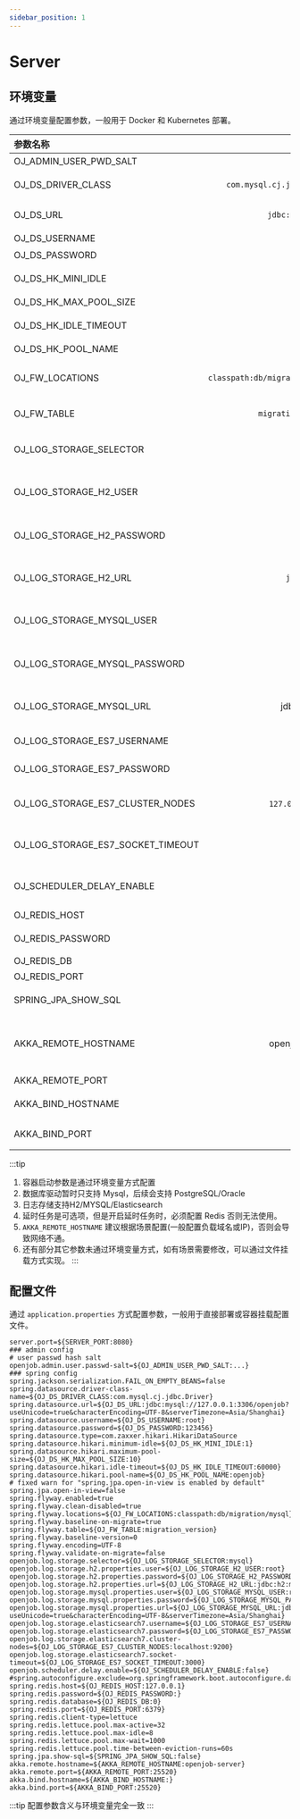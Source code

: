 ```yaml
---
sidebar_position: 1
---
```


# Server

## 环境变量

通过环境变量配置参数，一般用于 Docker 和 Kubernetes 部署。

| 参数名称    |                                                                                                      默认值 | 描述  |
|:----------|---------------------------------------------------------------------------------------------------------:|:--:|
| OJ_ADMIN_USER_PWD_SALT | ... | 加密盐 |
| OJ_DS_DRIVER_CLASS | `com.mysql.cj.jdbc.Driver`| 数据库驱动，默认MYSQL |
| OJ_DS_URL | `jdbc:mysql:....` | 数据库 URL 地址 |
| OJ_DS_USERNAME | root | 数据库账号 |
| OJ_DS_PASSWORD | 123456 | 数据库密码 |
| OJ_DS_HK_MINI_IDLE | 1 | 连接池最小空闲数 |
| OJ_DS_HK_MAX_POOL_SIZE | 10| 连接池最大数 |
| OJ_DS_HK_IDLE_TIMEOUT | 60000 | 连接池空闲超时 |
| OJ_DS_HK_POOL_NAME | openjob | 连接池名称 |
| OJ_FW_LOCATIONS | `classpath:db/migration/mysql` | 表结构迁移文件，默认MYSQL |
| OJ_FW_TABLE | `migration_version` | 表结构迁移历史记录表名 |
| OJ_LOG_STORAGE_SELECTOR | mysql | 日志存储类型，默认 MYSQL |
| OJ_LOG_STORAGE_H2_USER | root| H2 日志存储，数据库账号  |
| OJ_LOG_STORAGE_H2_PASSWORD | 123456 | H2 日志存储，数据库密码 |
| OJ_LOG_STORAGE_H2_URL | `jdbc:h2:...`| H2 日志存储，数据库 URL |
| OJ_LOG_STORAGE_MYSQL_USER | root| Mysql 日志存储，数据库账号 |
| OJ_LOG_STORAGE_MYSQL_PASSWORD | 123456 | Mysql 日志存储，数据库密码 |
| OJ_LOG_STORAGE_MYSQL_URL | jdbc:mysql:... | Mysql 日志存储，数据库 URL |
| OJ_LOG_STORAGE_ES7_USERNAME | - | Elasticsearch 账号 |
| OJ_LOG_STORAGE_ES7_PASSWORD | - | Elasticsearch 密码 |
| OJ_LOG_STORAGE_ES7_CLUSTER_NODES | `127.0.0.1：9200` | Elasticsearch 集群地址，多个逗号隔离 |
| OJ_LOG_STORAGE_ES7_SOCKET_TIMEOUT | 3000 | Elasticsearch 超时时间，单位毫秒|
| OJ_SCHEDULER_DELAY_ENABLE | false | 延时任务，开启状态，默认 false |
| OJ_REDIS_HOST | `127.0.0.1` | Redis 地址 |
| OJ_REDIS_PASSWORD | - | Redis 密码，默认空 |
| OJ_REDIS_DB  | 0 | Redis db |
| OJ_REDIS_PORT | 6379 | Redis 端口号 |
| SPRING_JPA_SHOW_SQL  | false | SQL 打印状态，默认关闭 |
| AKKA_REMOTE_HOSTNAME  | openjob-server | 服务远程连接地址，客户端连接使用支持域名和IP |
| AKKA_REMOTE_PORT  | 25520 | 远程连接端口 |
| AKKA_BIND_HOSTNAME  | 本机IP | Server 节点启动地址 |
| AKKA_BIND_PORT  | 25520 | Server 节点启动端口 |

:::tip
1. 容器启动参数是通过环境变量方式配置
2. 数据库驱动暂时只支持 Mysql，后续会支持 PostgreSQL/Oracle
3. 日志存储支持H2/MYSQL/Elasticsearch
4. 延时任务是可选项，但是开启延时任务时，必须配置 Redis 否则无法使用。
5. `AKKA_REMOTE_HOSTNAME` 建议根据场景配置(一般配置负载域名或IP)，否则会导致网络不通。
6. 还有部分其它参数未通过环境变量方式，如有场景需要修改，可以通过文件挂载方式实现。
:::

## 配置文件

通过 `application.properties` 方式配置参数，一般用于直接部署或容器挂载配置文件。

```shell
server.port=${SERVER_PORT:8080}
### admin config
# user passwd hash salt
openjob.admin.user.passwd-salt=${OJ_ADMIN_USER_PWD_SALT:...}
### spring config
spring.jackson.serialization.FAIL_ON_EMPTY_BEANS=false
spring.datasource.driver-class-name=${OJ_DS_DRIVER_CLASS:com.mysql.cj.jdbc.Driver}
spring.datasource.url=${OJ_DS_URL:jdbc:mysql://127.0.0.1:3306/openjob?useUnicode=true&characterEncoding=UTF-8&serverTimezone=Asia/Shanghai}
spring.datasource.username=${OJ_DS_USERNAME:root}
spring.datasource.password=${OJ_DS_PASSWORD:123456}
spring.datasource.type=com.zaxxer.hikari.HikariDataSource
spring.datasource.hikari.minimum-idle=${OJ_DS_HK_MINI_IDLE:1}
spring.datasource.hikari.maximum-pool-size=${OJ_DS_HK_MAX_POOL_SIZE:10}
spring.datasource.hikari.idle-timeout=${OJ_DS_HK_IDLE_TIMEOUT:60000}
spring.datasource.hikari.pool-name=${OJ_DS_HK_POOL_NAME:openjob}
# fixed warn for "spring.jpa.open-in-view is enabled by default"
spring.jpa.open-in-view=false
spring.flyway.enabled=true
spring.flyway.clean-disabled=true
spring.flyway.locations=${OJ_FW_LOCATIONS:classpath:db/migration/mysql}
spring.flyway.baseline-on-migrate=true
spring.flyway.table=${OJ_FW_TABLE:migration_version}
spring.flyway.baseline-version=0
spring.flyway.encoding=UTF-8
spring.flyway.validate-on-migrate=false
openjob.log.storage.selector=${OJ_LOG_STORAGE_SELECTOR:mysql}
openjob.log.storage.h2.properties.user=${OJ_LOG_STORAGE_H2_USER:root}
openjob.log.storage.h2.properties.password=${OJ_LOG_STORAGE_H2_PASSWORD:123456}
openjob.log.storage.h2.properties.url=${OJ_LOG_STORAGE_H2_URL:jdbc:h2:mem:openjob;AUTO_RECONNECT=TRUE;MODE=MySQL;DB_CLOSE_DELAY=-1;DATABASE_TO_UPPER=false;WRITE_DELAY=0;}
openjob.log.storage.mysql.properties.user=${OJ_LOG_STORAGE_MYSQL_USER:root}
openjob.log.storage.mysql.properties.password=${OJ_LOG_STORAGE_MYSQL_PASSWORD:123456}
openjob.log.storage.mysql.properties.url=${OJ_LOG_STORAGE_MYSQL_URL:jdbc:mysql://127.0.0.1:3306/openjob?useUnicode=true&characterEncoding=UTF-8&serverTimezone=Asia/Shanghai}
openjob.log.storage.elasticsearch7.username=${OJ_LOG_STORAGE_ES7_USERNAME:}
openjob.log.storage.elasticsearch7.password=${OJ_LOG_STORAGE_ES7_PASSWORD:}
openjob.log.storage.elasticsearch7.cluster-nodes=${OJ_LOG_STORAGE_ES7_CLUSTER_NODES:localhost:9200}
openjob.log.storage.elasticsearch7.socket-timeout=${OJ_LOG_STORAGE_ES7_SOCKET_TIMEOUT:3000}
openjob.scheduler.delay.enable=${OJ_SCHEDULER_DELAY_ENABLE:false}
#spring.autoconfigure.exclude=org.springframework.boot.autoconfigure.data.redis.RedisAutoConfiguration
spring.redis.host=${OJ_REDIS_HOST:127.0.0.1}
spring.redis.password=${OJ_REDIS_PASSWORD:}
spring.redis.database=${OJ_REDIS_DB:0}
spring.redis.port=${OJ_REDIS_PORT:6379}
spring.redis.client-type=lettuce
spring.redis.lettuce.pool.max-active=32
spring.redis.lettuce.pool.max-idle=8
spring.redis.lettuce.pool.max-wait=1000
spring.redis.lettuce.pool.time-between-eviction-runs=60s
spring.jpa.show-sql=${SPRING_JPA_SHOW_SQL:false}
akka.remote.hostname=${AKKA_REMOTE_HOSTNAME:openjob-server}
akka.remote.port=${AKKA_REMOTE_PORT:25520}
akka.bind.hostname=${AKKA_BIND_HOSTNAME:}
akka.bind.port=${AKKA_BIND_PORT:25520}
```

:::tip
配置参数含义与环境变量完全一致
:::